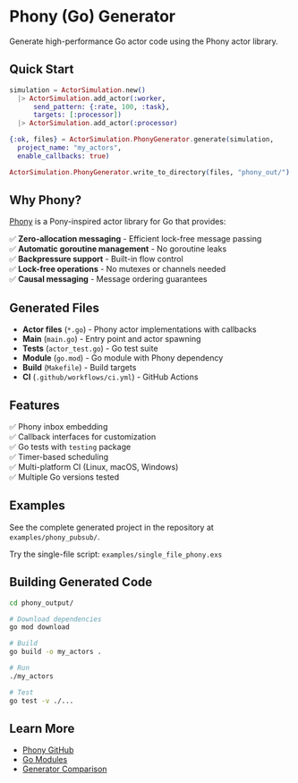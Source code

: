 # Phony (Go) Generator

Generate high-performance Go actor code using the Phony actor library.

## Quick Start

```elixir
simulation = ActorSimulation.new()
  |> ActorSimulation.add_actor(:worker,
      send_pattern: {:rate, 100, :task},
      targets: [:processor])
  |> ActorSimulation.add_actor(:processor)

{:ok, files} = ActorSimulation.PhonyGenerator.generate(simulation,
  project_name: "my_actors",
  enable_callbacks: true)

ActorSimulation.PhonyGenerator.write_to_directory(files, "phony_out/")
```

## Why Phony?

[Phony](https://github.com/Arceliar/phony) is a Pony-inspired actor library for
Go that provides:

✅ **Zero-allocation messaging** - Efficient lock-free message passing  
✅ **Automatic goroutine management** - No goroutine leaks  
✅ **Backpressure support** - Built-in flow control  
✅ **Lock-free operations** - No mutexes or channels needed  
✅ **Causal messaging** - Message ordering guarantees

## Generated Files

- **Actor files** (`*.go`) - Phony actor implementations with callbacks
- **Main** (`main.go`) - Entry point and actor spawning
- **Tests** (`actor_test.go`) - Go test suite
- **Module** (`go.mod`) - Go module with Phony dependency
- **Build** (`Makefile`) - Build targets
- **CI** (`.github/workflows/ci.yml`) - GitHub Actions

## Features

✅ Phony inbox embedding  
✅ Callback interfaces for customization  
✅ Go tests with `testing` package  
✅ Timer-based scheduling  
✅ Multi-platform CI (Linux, macOS, Windows)  
✅ Multiple Go versions tested

## Examples

See the complete generated project in the repository at
`examples/phony_pubsub/`.

Try the single-file script: `examples/single_file_phony.exs`

## Building Generated Code

```bash
cd phony_output/

# Download dependencies
go mod download

# Build
go build -o my_actors .

# Run
./my_actors

# Test
go test -v ./...
```

## Learn More

- [Phony GitHub](https://github.com/Arceliar/phony)
- [Go Modules](https://go.dev/blog/using-go-modules)
- [Generator Comparison](generators.md#comparison)
